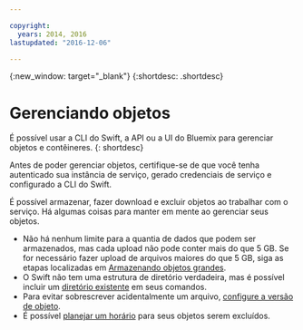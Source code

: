 ```yaml
---

copyright:
  years: 2014, 2016
lastupdated: "2016-12-06"

---
```

{:new_window: target="_blank"}
{:shortdesc: .shortdesc}

# Gerenciando objetos

É possível usar a CLI do Swift, a API ou a UI do Bluemix para gerenciar objetos e contêineres.
{: shortdesc}

Antes de poder gerenciar objetos, certifique-se de que você tenha autenticado sua instância de serviço, gerado credenciais de serviço e configurado a CLI do Swift.

É possível armazenar, fazer download e excluir objetos ao trabalhar com o serviço. Há algumas coisas para manter em mente ao gerenciar seus objetos.
  * Não há nenhum limite para a quantia de dados que podem ser armazenados, mas cada upload não pode conter mais do que 5 GB. Se for necessário fazer upload de arquivos maiores do que 5 GB, siga as etapas localizadas em [Armazenando objetos grandes](/docs/services/ObjectStorage/os_large_files.html).
  * O Swift não tem uma estrutura de diretório verdadeira, mas é possível incluir um [diretório existente](/docs/services/ObjectStorage/os_directories.html) em seus comandos.
  * Para evitar sobrescrever acidentalmente um arquivo, [configure a versão de objeto](/docs/services/ObjectStorage/os_versioning.html).
  * É possível [planejar um horário](/docs/services/ObjectStorage/os_deletion.html) para seus objetos serem excluídos.
